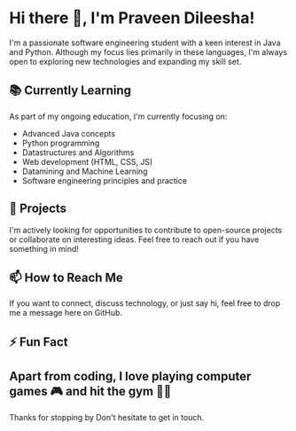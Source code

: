 # Hi there 👋, I'm Praveen Dileesha!

I'm a passionate software engineering student with a keen interest in Java and Python. Although my focus lies primarily in these languages, I'm always open to exploring new technologies and expanding my skill set.

## 📚 Currently Learning

As part of my ongoing education, I'm currently focusing on:
- Advanced Java concepts
- Python programming
- Datastructures and Algorithms
- Web development (HTML, CSS, JS)
- Datamining and Machine Learning 
- Software engineering principles and practice
  
## 💼 Projects

I'm actively looking for opportunities to contribute to open-source projects or collaborate on interesting ideas. Feel free to reach out if you have something in mind!

## 📫 How to Reach Me

If you want to connect, discuss technology, or just say hi, feel free to drop me a message here on GitHub.

## ⚡ Fun Fact

Apart from coding, I love playing computer games 🎮 and hit the gym 💪🏻
---

Thanks for stopping by Don't hesitate to get in touch.
